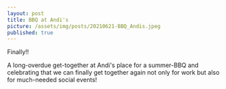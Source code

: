 ```yaml
---
layout: post
title: BBQ at Andi's
picture: /assets/img/posts/20210621-BBQ_Andis.jpeg
published: true
---
```

Finally!!

A long-overdue get-together at Andi's place for a summer-BBQ and celebrating that we can finally get together again not only for work but also for much-needed social events!

